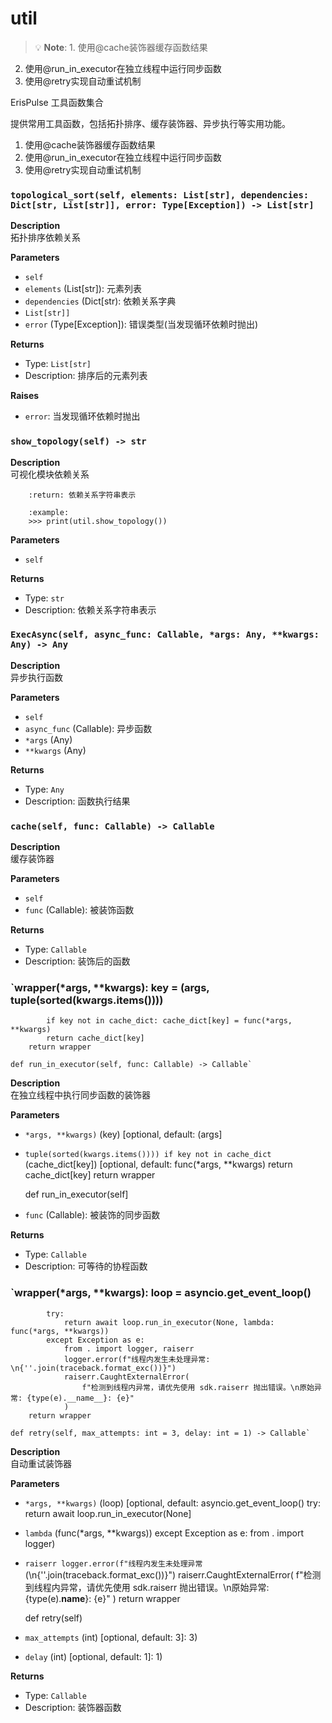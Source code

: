 # util

> 💡 **Note**: 1. 使用@cache装饰器缓存函数结果
2. 使用@run_in_executor在独立线程中运行同步函数
3. 使用@retry实现自动重试机制

ErisPulse 工具函数集合

提供常用工具函数，包括拓扑排序、缓存装饰器、异步执行等实用功能。


1. 使用@cache装饰器缓存函数结果
2. 使用@run_in_executor在独立线程中运行同步函数
3. 使用@retry实现自动重试机制


### `topological_sort(self, elements: List[str], dependencies: Dict[str, List[str]], error: Type[Exception]) -> List[str]`



**Description**  
拓扑排序依赖关系

**Parameters**  
- `self`
- `elements` (List[str]): 元素列表
- `dependencies` (Dict[str): 依赖关系字典
- `List[str]]`
- `error` (Type[Exception]): 错误类型(当发现循环依赖时抛出)

**Returns**

- Type: `List[str]`
- Description: 排序后的元素列表

**Raises**

- `error`: 当发现循环依赖时抛出

### `show_topology(self) -> str`



**Description**  
可视化模块依赖关系
        
        :return: 依赖关系字符串表示
        
        :example:
        >>> print(util.show_topology())

**Parameters**  
- `self`

**Returns**

- Type: `str`
- Description: 依赖关系字符串表示

### `ExecAsync(self, async_func: Callable, *args: Any, **kwargs: Any) -> Any`



**Description**  
异步执行函数

**Parameters**  
- `self`
- `async_func` (Callable): 异步函数
- `*args` (Any)
- `**kwargs` (Any)

**Returns**

- Type: `Any`
- Description: 函数执行结果

### `cache(self, func: Callable) -> Callable`



**Description**  
缓存装饰器

**Parameters**  
- `self`
- `func` (Callable): 被装饰函数

**Returns**

- Type: `Callable`
- Description: 装饰后的函数

### `wrapper(*args, **kwargs): key = (args, tuple(sorted(kwargs.items())))
            if key not in cache_dict: cache_dict[key] = func(*args, **kwargs)
            return cache_dict[key]
        return wrapper

    def run_in_executor(self, func: Callable) -> Callable`



**Description**  
在独立线程中执行同步函数的装饰器

**Parameters**  
- `*args, **kwargs)` (key) [optional, default: (args]
- `tuple(sorted(kwargs.items())))
            if key not in cache_dict` (cache_dict[key]) [optional, default: func(*args, **kwargs)
            return cache_dict[key]
        return wrapper

    def run_in_executor(self]
- `func` (Callable): 被装饰的同步函数

**Returns**

- Type: `Callable`
- Description: 可等待的协程函数

### `wrapper(*args, **kwargs): loop = asyncio.get_event_loop()
            try:
                return await loop.run_in_executor(None, lambda: func(*args, **kwargs))
            except Exception as e:
                from . import logger, raiserr
                logger.error(f"线程内发生未处理异常: \n{''.join(traceback.format_exc())}")
                raiserr.CaughtExternalError(
                    f"检测到线程内异常，请优先使用 sdk.raiserr 抛出错误。\n原始异常: {type(e).__name__}: {e}"
                )
        return wrapper

    def retry(self, max_attempts: int = 3, delay: int = 1) -> Callable`



**Description**  
自动重试装饰器

**Parameters**  
- `*args, **kwargs)` (loop) [optional, default: asyncio.get_event_loop()
            try:
                return await loop.run_in_executor(None]
- `lambda` (func(*args, **kwargs))
            except Exception as e:
                from . import logger)
- `raiserr
                logger.error(f"线程内发生未处理异常` (\n{''.join(traceback.format_exc())}")
                raiserr.CaughtExternalError(
                    f"检测到线程内异常，请优先使用 sdk.raiserr 抛出错误。\n原始异常: {type(e).__name__}: {e}"
                )
        return wrapper

    def retry(self)
- `max_attempts` (int) [optional, default: 3]: 3)
- `delay` (int) [optional, default: 1]: 1)

**Returns**

- Type: `Callable`
- Description: 装饰器函数

